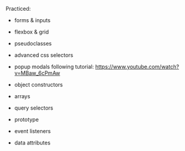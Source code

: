 Practiced:

- forms & inputs

- flexbox & grid
- pseudoclasses
- advanced css selectors

- popup modals following tutorial: https://www.youtube.com/watch?v=MBaw_6cPmAw
- object constructors
- arrays
- query selectors
- prototype
- event listeners
- data attributes